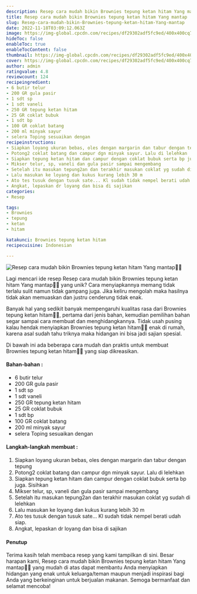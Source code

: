 ```yaml
---
description: Resep cara mudah bikin Brownies tepung ketan hitam Yang mantap"
title: Resep cara mudah bikin Brownies tepung ketan hitam Yang mantap
slug: Resep-cara-mudah-bikin-Brownies-tepung-ketan-hitam-Yang-mantap
date: 2022-11-18T03:09:12.063Z
image: https://img-global.cpcdn.com/recipes/df29302adf5fc9ed/400x400cq70/photo.jpg
hideToc: false
enableToc: true
enableTocContent: false
thumbnail: https://img-global.cpcdn.com/recipes/df29302adf5fc9ed/400x400cq70/photo.jpg
cover: https://img-global.cpcdn.com/recipes/df29302adf5fc9ed/400x400cq70/photo.jpg
author: admin
ratingvalue: 4.8
reviewcount: 124
recipeingredient:
- 6 butir telur
- 200 GR gula pasir
- 1 sdt sp
- 1 sdt vaneli
- 250 GR tepung ketan hitam
- 25 GR coklat bubuk
- 1 sdt bp
- 100 GR coklat batang
- 200 ml minyak sayur
- selera Toping sesuaikan dengan
recipeinstructions:
- Siapkan loyang ukuran bebas, oles dengan margarin dan tabur dengan tepung
- Potong2 coklat batang dan campur dgn minyak sayur. Lalu di lelehkan
- Siapkan tepung ketan hitam dan campur dengan coklat bubuk serta bp juga. Sisihkan
- Mikser telur, sp, vaneli dan gula pasir sampai mengembang
- Setelah itu masukan tepung2an dan terakhir masukan coklat yg sudah di lelehkan
- Lalu masukan ke loyang dan kukus kurang lebih 30 m
- Ato tes tusuk dengan tusuk sate... Kl sudah tidak nempel berati udah siap.
- Angkat, lepaskan dr loyang dan bisa di sajikan
categories:
- Resep

tags:
- Brownies
- tepung
- ketan
- hitam

katakunci: Brownies tepung ketan hitam
recipecuisine: Indonesian

---
```


![Resep cara mudah bikin Brownies tepung ketan hitam Yang mantap👩‍🍳](https://img-global.cpcdn.com/recipes/df29302adf5fc9ed/400x400cq70/photo.jpg)

Lagi mencari ide resep Resep cara mudah bikin Brownies tepung ketan hitam Yang mantap👩‍🍳 yang unik? Cara menyiapkannya memang tidak terlalu sulit namun tidak gampang juga. Jika keliru mengolah maka hasilnya tidak akan memuaskan dan justru cenderung tidak enak.

Banyak hal yang sedikit banyak mempengaruhi kualitas rasa dari Brownies tepung ketan hitam👩‍🍳, pertama dari jenis bahan, kemudian pemilihan bahan segar sampai cara membuat dan menghidangkannya. Tidak usah pusing kalau hendak menyiapkan Brownies tepung ketan hitam👩‍🍳 enak di rumah, karena asal sudah tahu triknya maka hidangan ini bisa jadi sajian spesial.

Di bawah ini ada beberapa cara mudah dan praktis untuk membuat Brownies tepung ketan hitam👩‍🍳 yang siap dikreasikan.

<!--inarticleads1-->

#### Bahan-bahan :

- 6 butir telur
- 200 GR gula pasir
- 1 sdt sp
- 1 sdt vaneli
- 250 GR tepung ketan hitam
- 25 GR coklat bubuk
- 1 sdt bp
- 100 GR coklat batang
- 200 ml minyak sayur
- selera Toping sesuaikan dengan

<!--inarticleads2-->

#### Langkah-langkah membuat :

1. Siapkan loyang ukuran bebas, oles dengan margarin dan tabur dengan tepung
1. Potong2 coklat batang dan campur dgn minyak sayur. Lalu di lelehkan
1. Siapkan tepung ketan hitam dan campur dengan coklat bubuk serta bp juga. Sisihkan
1. Mikser telur, sp, vaneli dan gula pasir sampai mengembang
1. Setelah itu masukan tepung2an dan terakhir masukan coklat yg sudah di lelehkan
1. Lalu masukan ke loyang dan kukus kurang lebih 30 m
1. Ato tes tusuk dengan tusuk sate... Kl sudah tidak nempel berati udah siap.
1. Angkat, lepaskan dr loyang dan bisa di sajikan

#### Penutup

Terima kasih telah membaca resep yang kami tampilkan di sini. Besar harapan kami, Resep cara mudah bikin Brownies tepung ketan hitam Yang mantap👩‍🍳 yang mudah di atas dapat membantu Anda menyiapkan hidangan yang enak untuk keluarga/teman maupun menjadi inspirasi bagi Anda yang berkeinginan untuk berjualan makanan. Semoga bermanfaat dan selamat mencoba!